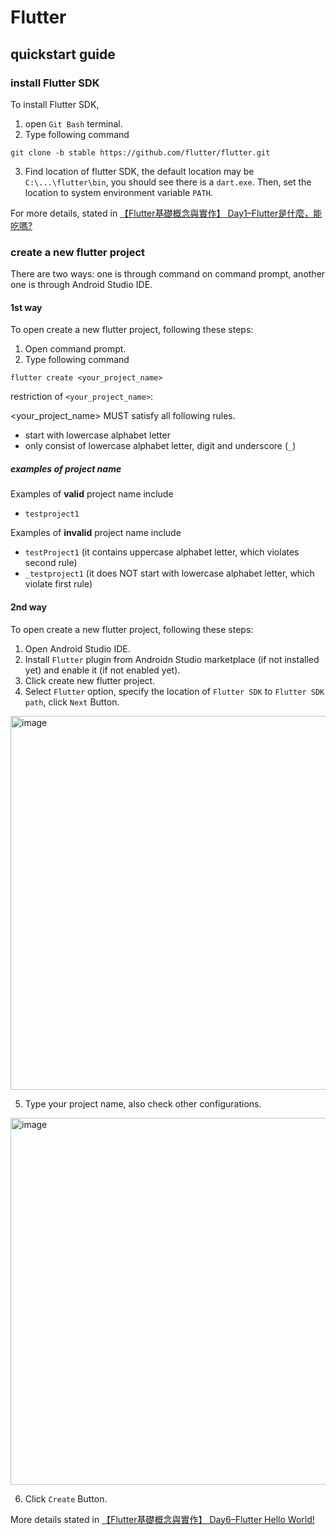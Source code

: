 # Flutter
## quickstart guide
### install Flutter SDK
To install Flutter SDK,

1. open `Git Bash` terminal.
2. Type following command

```
git clone -b stable https://github.com/flutter/flutter.git
```

3. Find location of flutter SDK, the default location may be `C:\...\flutter\bin`, you should see there is a `dart.exe`. Then, set the location to system environment variable `PATH`.

For more details, stated in [【Flutter基礎概念與實作】 Day1–Flutter是什麼，能吃嗎?](https://ithelp.ithome.com.tw/articles/10215158) 

### create a new flutter project
There are two ways: one is through command on command prompt, another one is through Android Studio IDE.

#### 1st way
To open create a new flutter project, following these steps:

1. Open command prompt.
2. Type following command

```
flutter create <your_project_name>
```

restriction of `<your_project_name>`:

<your_project_name> MUST satisfy all following rules.

+ start with lowercase alphabet letter
+ only consist of lowercase alphabet letter, digit and underscore (`_`)

##### examples of project name
Examples of **valid** project name include

+ `testproject1`

Examples of **invalid** project name include

+ `testProject1` (it contains uppercase alphabet letter, which violates second rule)
+ `_testproject1` (it does NOT start with lowercase alphabet letter, which violate first rule)

#### 2nd way
To open create a new flutter project, following these steps:

1. Open Android Studio IDE.
2. Install `Flutter` plugin from Androidn Studio marketplace (if not installed yet) and enable it (if not enabled yet).
3. Click create new flutter project.
4. Select `Flutter` option, specify the location of `Flutter SDK` to `Flutter SDK path`, click `Next` Button.

<img width="598" alt="image" src="https://github.com/user-attachments/assets/690661af-5887-4a5b-9e0a-e1fa96ec31a8" />

5. Type your project name, also check other configurations.

<img width="587" alt="image" src="https://github.com/user-attachments/assets/9b148ae8-fa9c-4850-8dfc-ad57752b9356" />

6. Click `Create` Button. 

More details stated in [【Flutter基礎概念與實作】 Day6–Flutter Hello World!](https://ithelp.ithome.com.tw/articles/10215523)
